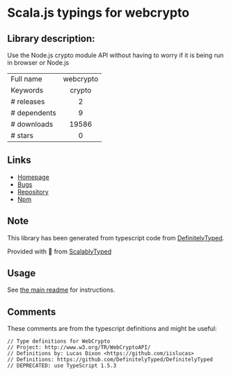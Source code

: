 
# Scala.js typings for webcrypto


## Library description:
Use the Node.js crypto module API without having to worry if it is being run in browser or Node.js

|                    |                 |
| ------------------ | :-------------: |
| Full name          | webcrypto |
| Keywords           | crypto |
| # releases         | 2 |
| # dependents       | 9 |
| # downloads        | 19586 |
| # stars            | 0 |

## Links
- [Homepage](https://github.com/diasdavid/webcrypto#readme)
- [Bugs](https://github.com/diasdavid/webcrypto/issues)
- [Repository](https://github.com/diasdavid/webcrypto)
- [Npm](https://www.npmjs.com/package/webcrypto)
    


## Note
This library has been generated from typescript code from [DefinitelyTyped](https://definitelytyped.org).

Provided with :purple_heart: from [ScalablyTyped](https://github.com/oyvindberg/ScalablyTyped)

## Usage
See [the main readme](../../readme.md) for instructions.

## Comments

These comments are from the typescript definitions and might be useful:
```
// Type definitions for WebCrypto
// Project: http://www.w3.org/TR/WebCryptoAPI/
// Definitions by: Lucas Dixon <https://github.com/iislucas>
// Definitions: https://github.com/DefinitelyTyped/DefinitelyTyped
// DEPRECATED: use TypeScript 1.5.3

```

